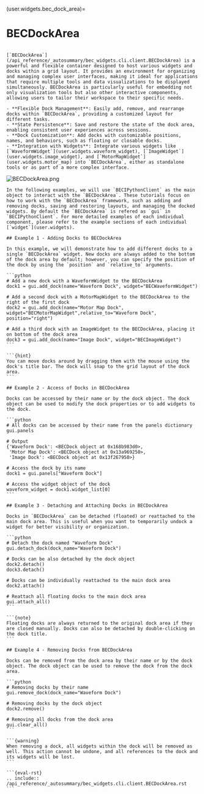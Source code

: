 (user.widgets.bec_dock_area)=

# BECDockArea

```{tab} Overview

[`BECDockArea`](/api_reference/_autosummary/bec_widgets.cli.client.BECDockArea) is a powerful and flexible container designed to host various widgets and docks within a grid layout. It provides an environment for organizing and managing complex user interfaces, making it ideal for applications that require multiple tools and data visualizations to be displayed simultaneously. BECDockArea is particularly useful for embedding not only visualization tools but also other interactive components, allowing users to tailor their workspace to their specific needs.

- **Flexible Dock Management**: Easily add, remove, and rearrange docks within `BECDockArea`, providing a customized layout for different tasks.
- **State Persistence**: Save and restore the state of the dock area, enabling consistent user experiences across sessions.
- **Dock Customization**: Add docks with customizable positions, names, and behaviors, such as floating or closable docks.
- **Integration with Widgets**: Integrate various widgets like [`WaveformWidget`](user.widgets.waveform_widget), [`ImageWidget`](user.widgets.image_widget), and [`MotorMapWidget`](user.widgets.motor_map) into `BECDockArea`, either as standalone tools or as part of a more complex interface.
```

![BECDockArea.png](BECDockArea.png)

````{tab} Examples - CLI
In the following examples, we will use `BECIPythonClient` as the main object to interact with the `BECDockArea`. These tutorials focus on how to work with the `BECDockArea` framework, such as adding and removing docks, saving and restoring layouts, and managing the docked widgets. By default the `BECDockArea` is refered as `gui` in `BECIPythonClient`. For more detailed examples of each individual component, please refer to the example sections of each individual [`widget`](user.widgets).

## Example 1 - Adding Docks to BECDockArea

In this example, we will demonstrate how to add different docks to a single `BECDockArea` widget. New docks are always added to the bottom of the dock area by default; however, you can specify the position of the dock by using the `position` and `relative_to` arguments.

```python
# Add a new dock with a WaveformWidget to the BECDockArea
dock1 = gui.add_dock(name="Waveform Dock", widget="BECWaveformWidget")

# Add a second dock with a MotorMapWidget to the BECDockArea to the right of the first dock
dock2 = gui.add_dock(name="Motor Map Dock", widget="BECMotorMapWidget",relative_to="Waveform Dock", position="right")

# Add a third dock with an ImageWidget to the BECDockArea, placing it on bottom of the dock area
dock3 = gui.add_dock(name="Image Dock", widget="BECImageWidget")
```

```{hint}
You can move docks around by dragging them with the mouse using the dock's title bar. The dock will snap to the grid layout of the dock area.
```

## Example 2 - Access of Docks in BECDockArea

Docks can be accessed by their name or by the dock object. The dock object can be used to modify the dock properties or to add widgets to the dock.

```python
# All docks can be accessed by their name from the panels dictionary
gui.panels

# Output
{'Waveform Dock': <BECDock object at 0x168b983d0>,
 'Motor Map Dock': <BECDock object at 0x13a969250>,
 'Image Dock': <BECDock object at 0x13f267950>}
 
# Access the dock by its name
dock1 = gui.panels["Waveform Dock"]

# Access the widget object of the dock
waveform_widget = dock1.widget_list[0]
```

## Example 3 - Detaching and Attaching Docks in BECDockArea

Docks in `BECDockArea` can be detached (floated) or reattached to the main dock area. This is useful when you want to temporarily undock a widget for better visibility or organization. 

```python
# Detach the dock named "Waveform Dock"
gui.detach_dock(dock_name="Waveform Dock")

# Docks can be also detached by the dock object
dock2.detach()
dock3.detach()

# Docks can be individually reattached to the main dock area
dock2.attach()

# Reattach all floating docks to the main dock area
gui.attach_all()
```

```{note}
Floating docks are always returned to the original dock area if they are closed manually. Docks can also be detached by double-clicking on the dock title.
```

## Example 4 - Removing Docks from BECDockArea

Docks can be removed from the dock area by their name or by the dock object. The dock object can be used to remove the dock from the dock area.

```python
# Removing docks by their name
gui.remove_dock(dock_name="Waveform Dock")

# Removing docks by the dock object
dock2.remove()

# Removing all docks from the dock area
gui.clear_all()
```

```{warning}
When removing a dock, all widgets within the dock will be removed as well. This action cannot be undone, and all references to the dock and its widgets will be lost.
```
````

````{tab} API
```{eval-rst} 
.. include:: /api_reference/_autosummary/bec_widgets.cli.client.BECDockArea.rst
```
````


